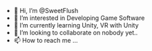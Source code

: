 - 👋 Hi, I’m @SweetFlush
- 👀 I’m interested in Developing Game Software
- 🌱 I’m currently learning Unity, VR with Unity
- 💞️ I’m looking to collaborate on nobody yet..
- 📫 How to reach me ...

<!---
SweetFlush/SweetFlush is a ✨ special ✨ repository because its `README.md` (this file) appears on your GitHub profile.
You can click the Preview link to take a look at your changes.
--->

